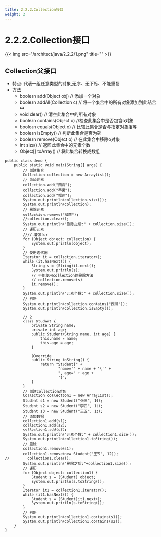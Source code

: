 ```yaml
---
title: 2.2.2.Collection接口
weight: 2
---
```

# 2.2.2.Collection接口

{{< img src="/architect/java/2.2.2/1.png" title="" >}}

## Collection父接口
* 特点: 代表一组任意类型的对象,无序、无下标、不能重复
* 方法
    - boolean add(Object obj)  // 添加一个对象
    - boolean addAll(Collection c) // 将一个集合中的所有对象添加到此结合中
    - void clear() // 清空此集合中的所有对象
    - boolean contains(Object o) //检查此集合中是否包含o对象
    - boolean equals(Object o) // 比较此集合是否与指定对象相等
    - boolean isEmpty() // 判断此集合是否为空
    - boolean remove(Object o) // 在此集合中移除o对象
    - int size() // 返回此集合中的元素个数
    - Object[] toArray() // 将此集合转换成数组
    
```$xslt
public class demo {
    public static void main(String[] args) {
        // 创建集合
        Collection collection = new ArrayList();
        // 添加元素
        collection.add("西瓜");
        collection.add("苹果");
        collection.add("榴莲");
        System.out.println(collection.size());
        System.out.println(collection);
        // 删除元素
        collection.remove("榴莲");
        //collection.clear();
        System.out.println("删除之后:" + collection.size());
        // 遍历元素
        //// 增强for
        for (Object object: collection) {
            System.out.println(object);
        }
        // 使用迭代器
        Iterator it = collection.iterator();
        while (it.hasNext()) {
            String s = (String)it.next();
            System.out.println(s);
            // 不能使用collection的删除方法
            // collection.remove(s)
            it.remove();
        }
        System.out.println("元素个数:" + collection.size());
        // 判断
        System.out.println(collection.contains("西瓜"));
        System.out.println(collection.isEmpty());

        // 2
        class Student {
            private String name;
            private int age;
            public Student(String name, int age) {
                this.name = name;
                this.age = age;
            }

            @Override
            public String toString() {
                return "Student{" +
                        "name='" + name + '\'' +
                        ", age=" + age +
                        '}';
            }
        }
        // 创建collection对象
        Collection collection1 = new ArrayList();
        Student s1 = new Student("张三", 10);
        Student s2 = new Student("李四", 11);
        Student s3 = new Student("王五", 12);
        // 添加数据
        collection1.add(s1);
        collection1.add(s2);
        collection1.add(s3);
        System.out.println("元素个数:" + collection1.size());
        System.out.println(collection1.toString());
        // 删除
        collection1.remove(s1);
        collection1.remove(new Student("王五", 12));
//        collection1.clear();
        System.out.println("删除之后:"+collection1.size());
        // 遍历
        for (Object object: collection1) {
            Student s = (Student) object;
            System.out.println(s.toString());
        }
        Iterator it1 = collection1.iterator();
        while (it1.hasNext()) {
            Student s = (Student)it1.next();
            System.out.println(s.toString());
        }
        // 判断
        System.out.println(collection1.contains(s1));
        System.out.println(collection1.contains(s2));
    }
}
```